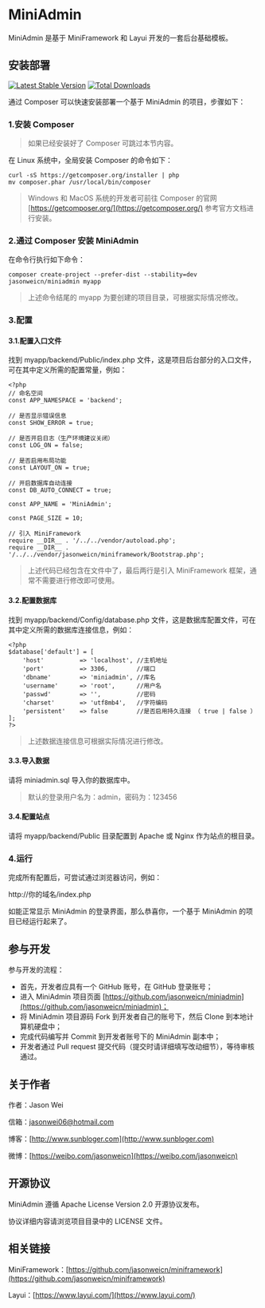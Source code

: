MiniAdmin
====================

MiniAdmin 是基于 MiniFramework 和 Layui 开发的一套后台基础模板。


安装部署
--------------------

[![Latest Stable Version](https://img.shields.io/packagist/v/jasonweicn/miniadmin.svg)](https://packagist.org/packages/jasonweicn/miniadmin)
[![Total Downloads](https://img.shields.io/packagist/dt/jasonweicn/miniadmin.svg)](https://packagist.org/packages/jasonweicn/miniadmin)

通过 Composer 可以快速安装部署一个基于 MiniAdmin 的项目，步骤如下：

### 1.安装 Composer

> 如果已经安装好了 Composer 可跳过本节内容。

在 Linux 系统中，全局安装 Composer 的命令如下：

```
curl -sS https://getcomposer.org/installer | php
mv composer.phar /usr/local/bin/composer
```

> Windows 和 MacOS 系统的开发者可前往 Composer 的官网 [https://getcomposer.org/](https://getcomposer.org/) 参考官方文档进行安装。

### 2.通过 Composer 安装 MiniAdmin

在命令行执行如下命令：

```
composer create-project --prefer-dist --stability=dev jasonweicn/miniadmin myapp
```

> 上述命令结尾的 myapp 为要创建的项目目录，可根据实际情况修改。

### 3.配置

#### 3.1.配置入口文件

找到 myapp/backend/Public/index.php 文件，这是项目后台部分的入口文件，可在其中定义所需的配置常量，例如：

```
<?php
// 命名空间
const APP_NAMESPACE = 'backend';

// 是否显示错误信息
const SHOW_ERROR = true;

// 是否开启日志（生产环境建议关闭）
const LOG_ON = false;

// 是否启用布局功能
const LAYOUT_ON = true;

// 开启数据库自动连接
const DB_AUTO_CONNECT = true;

const APP_NAME = 'MiniAdmin';

const PAGE_SIZE = 10;

// 引入 MiniFramework
require __DIR__ . '/../../vendor/autoload.php';
require __DIR__ . '/../../vendor/jasonweicn/miniframework/Bootstrap.php';
```

> 上述代码已经包含在文件中了，最后两行是引入 MiniFramework 框架，通常不需要进行修改即可使用。

#### 3.2.配置数据库

找到 myapp/backend/Config/database.php 文件，这是数据库配置文件，可在其中定义所需的数据库连接信息，例如：

```
<?php
$database['default'] = [
    'host'          => 'localhost', //主机地址
    'port'          => 3306,        //端口
    'dbname'        => 'miniadmin', //库名
    'username'      => 'root',      //用户名
    'passwd'        => '',          //密码
    'charset'       => 'utf8mb4',   //字符编码
    'persistent'    => false        //是否启用持久连接 （ true | false ）
];
?>
```

> 上述数据连接信息可根据实际情况进行修改。

#### 3.3.导入数据

请将 miniadmin.sql 导入你的数据库中。

> 默认的登录用户名为：admin，密码为：123456

#### 3.4.配置站点

请将 myapp/backend/Public 目录配置到 Apache 或 Nginx 作为站点的根目录。

### 4.运行

完成所有配置后，可尝试通过浏览器访问，例如：

http://你的域名/index.php

如能正常显示 MiniAdmin 的登录界面，那么恭喜你，一个基于 MiniAdmin 的项目已经运行起来了。


参与开发
--------------------

参与开发的流程：

* 首先，开发者应具有一个 GitHub 账号，在 GitHub 登录账号；
* 进入 MiniAdmin 项目页面 [https://github.com/jasonweicn/miniadmin](https://github.com/jasonweicn/miniadmin)；
* 将 MiniAdmin 项目源码 Fork 到开发者自己的账号下，然后 Clone 到本地计算机硬盘中；
* 完成代码编写并 Commit 到开发者账号下的 MiniAdmin 副本中；
* 开发者通过 Pull request 提交代码（提交时请详细填写改动细节），等待审核通过。


关于作者
--------------------

作者：Jason Wei

信箱：jasonwei06@hotmail.com

博客：[http://www.sunbloger.com](http://www.sunbloger.com)

微博：[https://weibo.com/jasonweicn](https://weibo.com/jasonweicn)


开源协议
--------------------

MiniAdmin 遵循 Apache License Version 2.0 开源协议发布。

协议详细内容请浏览项目目录中的 LICENSE 文件。


相关链接
--------------------

MiniFramework：[https://github.com/jasonweicn/miniframework](https://github.com/jasonweicn/miniframework)

Layui：[https://www.layui.com/](https://www.layui.com/)
